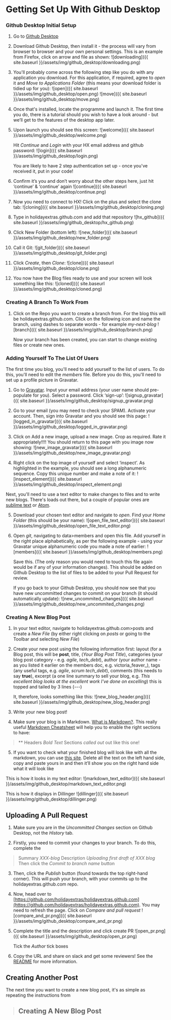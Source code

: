 Getting Set Up With Github Desktop
========================

### Github Desktop Initial Setup

1. Go to [Github Desktop](https://desktop.github.com/)

2. Download Github Desktop, then install it - the process will vary from browser to browser and your own personal settings. This is an example from Firefox, click on arrow and file as shown:
![downloading]({{ site.baseurl }}/assets/img/github_desktop/downloading.png)

3. You'll probably come across the following step like you do with any application you download. For this application, if required, agree to *open* it and *Move to Applications Folder* (this means your download folder is tidied up for you):
![open]({{ site.baseurl }}/assets/img/github_desktop/open.png)
![move]({{ site.baseurl }}/assets/img/github_desktop/move.png)

4. Once that's installed, locate the programme and launch it. The first time you do, there is a tutorial should you wish to have a look around - but we’ll get to the features of the desktop app later.

5. Upon launch you should see this screen:
![welcome]({{ site.baseurl }}/assets/img/github_desktop/welcome.png)

   Hit *Continue* and *Login* with your HX email address and github password:
   ![login]({{ site.baseurl }}/assets/img/github_desktop/login.png)

   You are likely to have 2 step authentication set up - once you've received it, put in your code! 

6. Confirm it’s you and don’t worry about the other steps here, just hit ‘continue’ & ‘continue’ again
![continue]({{ site.baseurl }}/assets/img/github_desktop/continue.png)

7. Now you need to connect to HX! Click on the plus and select the clone tab:
![cloning]({{ site.baseurl }}/assets/img/github_desktop/cloning.png)

8. Type in holidayextras.github.com and add that repository
![hx_github]({{ site.baseurl }}/assets/img/github_desktop/hx_github.png)

9. Click New Folder (bottom left):
![new_folder]({{ site.baseurl }}/assets/img/github_desktop/new_folder.png)

10. Call it Git:
![git_folder]({{ site.baseurl }}/assets/img/github_desktop/git_folder.png)

11. Click *Create*, then *Clone*:
![clone]({{ site.baseurl }}/assets/img/github_desktop/clone.png)

12. You now have the Blog files ready to use and your screen will look something like this:
![cloned]({{ site.baseurl }}/assets/img/github_desktop/cloned.png)

### Creating A Branch To Work From

1. Click on the Repo you want to create a branch from. For the blog this will be holidayextras.github.com. Click on the following icon and name the branch, using dashes to separate words - for example *my-next-blog*
![branch]({{ site.baseurl }}/assets/img/github_desktop/branch.png)

   Now your branch has been created, you can start to change existing files or create new ones.

### Adding Yourself To The List Of Users

The first time you blog, you'll need to add yourself to the list of users. To do this, you'll need to edit the *members* file. Before you do this, you'll need to set up a profile picture in Gravatar.

1. Go to [Gravatar](https://signup.wordpress.com/signup/?ref=oauth2&oauth2_redirect=98c69c872dcb16768f1105372220b8b1%40https%3A%2F%2Fpublic-api.wordpress.com%2Foauth2%2Fauthorize%2F%3Fclient_id%3D1854%26response_type%3Dcode%26blog_id%3D0%26state%3Df469ccc769c69e0d78b63b1d802da8be3c597377f9e4ed70474ba681aa4c07ae%26redirect_uri%3Dhttps%253A%252F%252Fen.gravatar.com%252Fconnect%252F%253Faction%253Drequest_access_token%26jetpack-code%26jetpack-user-id%3D0%26action%3Doauth2-login&wpcom_connect=1). Input your email address (your user name should pre-populate for you). Select a password.
Click ‘sign-up’:
![signup_gravatar]({{ site.baseurl }}/assets/img/github_desktop/signup_gravatar.png)

2. Go to your email (you may need to check your SPAM). Activate your account. Then, sign into Gravatar and you should see this page:
![logged_in_gravatar]({{ site.baseurl }}/assets/img/github_desktop/logged_in_gravatar.png)

3. Click on Add a new image, upload a new image. Crop as required. Rate it appropriately!!!! You should return to this page with you image now showing:
![new_image_gravatar]({{ site.baseurl }}/assets/img/github_desktop/new_image_gravatar.png)

4. Right click on the top image of yourself and select ‘inspect’. As highlighted in the example, you should see a long alphanumeric sequence. Copy this unique number and make a note of it:
![inspect_element]({{ site.baseurl }}/assets/img/github_desktop/inspect_element.png)

Next, you'll need to use a text editor to make changes to files and to write new blogs. There's loads out there, but a couple of popular ones are [sublime text](https://www.sublimetext.com/3) or [Atom](https://atom.io/).

5. Download your chosen text editor and navigate to *open*. Find your *Home Folder* (this should be your name):
![open_file_text_editor]({{ site.baseurl }}/assets/img/github_desktop/open_file_text_editor.png)

6. Open *git*, navigating to data>members and open this file. Add yourself in the right place alphabetically, as per the following example - using your Gravatar unique alphanumeric code you made a note of earlier:
![members]({{ site.baseurl }}/assets/img/github_desktop/members.png)

   Save this. (The only reason you would need to touch this file again would be if any of your information changes). This should be added on Github Desktop to the list of files to be added to your Pull Request for review.

   If you go back to your Github Desktop, you should now see that you have new uncommitted changes to commit on your branch (it should automatically update):
![new_uncommited_changes]({{ site.baseurl }}/assets/img/github_desktop/new_uncommited_changes.png)

### Creating A New Blog Post

1. In your text editor, navigate to holidayextras.github.com>posts and create a *New File* (by either right clicking on *posts* or going to the Toolbar and selecting *New File*)

2. Create your new post using the following information first: layout (for a Blog post, this will be **post**, title, (_Your Blog Post Title_), categories (your blog post category - e.g. *agile*, *tech_debt*), author (your author name - as you listed it earlier on the members doc, e.g. victoria_feaver_), tags (any useful tags, e.g. *agile*, *scrum* *tech_debt*), comments (this needs to say **true**), excerpt (a one line summary to sell your blog, e.g. *This excellent blog looks at the excellent work I've done on excelling*) this is topped and tailed by 3 lines (---)

   It, therefore, looks something like this:
![new_blog_header.png]({{ site.baseurl }}/assets/img/github_desktop/new_blog_header.png)

3. Write your new blog post!

4. Make sure your blog is in Markdown. [What is Markdown?](https://en.wikipedia.org/wiki/Markdown). This really useful [Markdown Cheatsheet](https://github.com/adam-p/markdown-here/wiki/Markdown-Cheatsheet#blockquotes) will help you to enable the right sections to have:

> ** Headers
> *Bold Text*
> Sections _called out_ out like this one!

5. If you want to check what your finished blog will look like with all the markdown, you can use [this site](http://dillinger.io/). Delete all the text on the left hand side, copy and paste yours in and then it’ll show you on the right hand side what it will look like

This is how it looks in my text editor:
![markdown_text_editor]({{ site.baseurl }}/assets/img/github_desktop/markdown_text_editor.png)

This is how it displays in Dillinger
![dillinger]({{ site.baseurl }}/assets/img/github_desktop/dillinger.png)

## Uploading A Pull Request

1. Make sure you are in the *Uncommitted Changes* section on Github Desktop, not the *History* tab.

2. Firstly, you need to commit your changes to your branch. To do this, complete the
> Summary _XXX-blog_
> Description _Uploading first draft of XXX blog_
   Then click the *Commit to _branch name_* button

3. Then, click the *Publish* button (found towards the top right-hand corner). This will push your branch, with your commits up to the holidayextras.github.com repo.

4. Now, head over to [https://github.com/holidayextras/holidayextras.github.com](https://github.com/holidayextras/holidayextras.github.com). You may need to refresh the page. Click on *Compare and pull request*
![compare_and_pr.png]({{ site.baseurl }}/assets/img/github_desktop/compare_and_pr.png)

5. Complete the title and the description and click create PR 
![open_pr.png]({{ site.baseurl }}/assets/img/github_desktop/open_pr.png)

   Tick the *Author* tick boxes

6. Copy the URL and share on slack and get some reviewers! See the [README](https://github.com/holidayextras/holidayextras.github.com) for more information.

## Creating Another Post

The next time you want to create a new blog post, it's as simple as repeating the instructions from 
> ## Creating A New Blog Post


